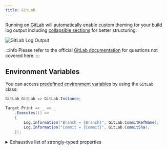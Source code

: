 ```yaml
---
title: GitLab
---
```


Running on [GitLab](https://about.gitlab.com/) will automatically enable custom theming for your build log output including [collapsible sections](https://docs.gitlab.com/ee/ci/jobs/#expand-and-collapse-job-log-sections) for better structuring:

![GitLab Log Output](/img/docs/gitlab.png)

:::info
Please refer to the official [GitLab documentation](https://docs.gitlab.com/) for questions not covered here.
:::

## Environment Variables

You can access [predefined environment variables](https://docs.gitlab.com/ee/ci/variables/predefined_variables.html) by using the `GitLab` class:

```csharp
GitLab GitLab => GitLab.Instance;

Target Print => _ => _
    .Executes(() =>
    {
        Log.Information("Branch = {Branch}", GitLab.CommitRefName);
        Log.Information("Commit = {Commit}", GitLab.CommitSha);
    });
```

<details>
<summary>Exhaustive list of strongly-typed properties</summary>

```csharp
class GitLab
{
    bool                    Ci                    { get; }
    string                  CommitRefName         { get; }
    string                  CommitRefSlug         { get; }
    string                  CommitSha             { get; }
    string                  CommitTag             { get; }
    string                  ConfigPath            { get; }
    bool                    DisposableEnvironment { get; }
    string                  GitLabUserEmail       { get; }
    long                    GitLabUserId          { get; }
    string                  GitLabUserLogin       { get; }
    string                  GitLabUserName        { get; }
    long                    JobId                 { get; }
    bool                    JobManual             { get; }
    string                  JobName               { get; }
    string                  JobStage              { get; }
    string                  JobToken              { get; }
    long                    PipelineId            { get; }
    string                  PipelineSource        { get; }
    bool                    PipelineTriggered     { get; }
    string                  ProjectDirectory      { get; }
    long                    ProjectId             { get; }
    string                  ProjectName           { get; }
    string                  ProjectNamespace      { get; }
    string                  ProjectPath           { get; }
    string                  ProjectPathSlug       { get; }
    string                  ProjectUrl            { get; }
    GitLabProjectVisibility ProjectVisibility     { get; }
    string                  Registry              { get; }
    string                  RegistryImage         { get; }
    string                  RegistryPassword      { get; }
    string                  RegistryUser          { get; }
    string                  RepositoryUrl         { get; }
    string                  RunnerDescription     { get; }
    long                    RunnerId              { get; }
    string                  RunnerTags            { get; }
    string                  ServerName            { get; }
    string                  ServerRevision        { get; }
    string                  ServerVersion         { get; }
}
```

</details>
